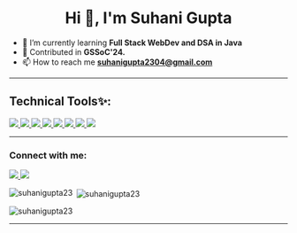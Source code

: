 <h1 align="center">Hi 👋, I'm Suhani Gupta</h1>

- 🌱 I’m currently learning **Full Stack WebDev and DSA in Java**
- 🔭 Contributed in **GSSoC'24.**
- 📫 How to reach me **suhanigupta2304@gmail.com**

<hr>
<h2>Technical Tools✨:</h2>

<p align="left"> <a href="https://skillicons.dev">
    <img src="https://skillicons.dev/icons?i=c,java,js" />
    <img src="https://skillicons.dev/icons?i=react,html,css" />
    <img src="https://skillicons.dev/icons?i=postman" />
    <img src="https://skillicons.dev/icons?i=mysql" />
    <img src="https://skillicons.dev/icons?i=nodejs,spring" />
    <img src="https://skillicons.dev/icons?i=tailwind" />
    <img src="https://skillicons.dev/icons?i=figma" />
    <img src="https://skillicons.dev/icons?i=git,vscode,github" />
  </a>
</p>

<hr>
<h3 align="left">Connect with me:</h3>
<p align="left">
 <a href="https://linkedin.com/in/suhani-gupta23">
    <img src="https://skillicons.dev/icons?i=linkedin" />
  </a>
<a href="https://instagram.com/suhanigupta_23_">
    <img src="https://skillicons.dev/icons?i=instagram" />
</a>

</p>
<p><img align="left" src="https://github-readme-stats.vercel.app/api/top-langs?username=suhanigupta23&show_icons=true&locale=en&layout=compact" alt="suhanigupta23" /></p>

<p>&nbsp;<img align="center" src="https://github-readme-stats.vercel.app/api?username=suhanigupta23&show_icons=true&locale=en" alt="suhanigupta23" /></p>

<p><img align="center" src="https://github-readme-streak-stats.herokuapp.com/?user=suhanigupta23&" alt="suhanigupta23" /></p>


<hr>
